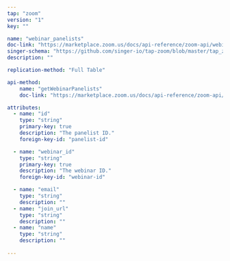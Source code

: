 ```yaml
---
tap: "zoom"
version: "1"
key: ""

name: "webinar_panelists"
doc-link: "https://marketplace.zoom.us/docs/api-reference/zoom-api/webinars/webinarpanelists"
singer-schema: "https://github.com/singer-io/tap-zoom/blob/master/tap_zoom/schemas/webinar_panelists.json"
description: ""

replication-method: "Full Table"

api-method:
    name: "getWebinarPanelists"
    doc-link: "https://marketplace.zoom.us/docs/api-reference/zoom-api/webinars/webinarpanelists"

attributes:
  - name: "id"
    type: "string"
    primary-key: true
    description: "The panelist ID."
    foreign-key-id: "panelist-id"

  - name: "webinar_id"
    type: "string"
    primary-key: true
    description: "The webinar ID."
    foreign-key-id: "webinar-id"

  - name: "email"
    type: "string"
    description: ""
  - name: "join_url"
    type: "string"
    description: ""
  - name: "name"
    type: "string"
    description: ""
  
---
```

